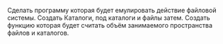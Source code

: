 Сделать программу которая будет емулировать действие файловой системы.
Создать Каталоги, под каталоги и файлы затем.
Создать функцию которая будет считать объём занимаемого пространства файлов и каталогов.
